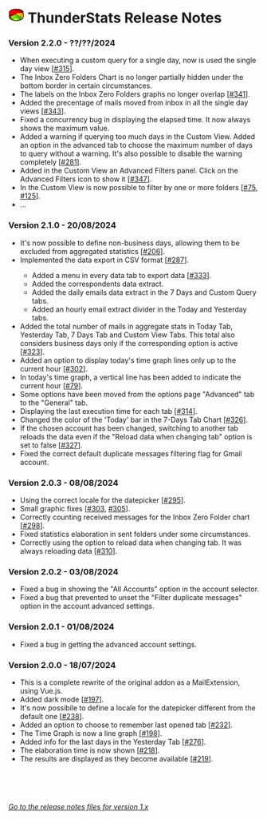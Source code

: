 # ![TS] ThunderStats Release Notes




<h3>Version 2.2.0 - ??/??/2024</h3>
      <ul>
        <li>When executing a custom query for a single day, now is used the single day view [<a href="https://github.com/micz/ThunderStats/issues/315">#315</a>].</li>
        <li>The Inbox Zero Folders Chart is no longer partially hidden under the bottom border in certain circumstances.</li>
        <li>The labels on the Inbox Zero Folders graphs no longer overlap [<a href="https://github.com/micz/ThunderStats/issues/341">#341</a>].</li>
        <li>Added the precentage of mails moved from inbox in all the single day views [<a href="https://github.com/micz/ThunderStats/issues/343">#343</a>].</li>
        <li>Fixed a concurrency bug in displaying the elapsed time. It now always shows the maximum value.</li>
        <li>Added a warning if querying too much days in the Custom View. Added an option in the advanced tab to choose the maximum number of days to query without a warning. It's also possible to disable the warning completely [<a href="https://github.com/micz/ThunderStats/issues/281">#281</a>].</li>
        <li>Added in the Custom View an Advanced Filters panel. Click on the Advanced Filters icon to show it [<a href="https://github.com/micz/ThunderStats/issues/347">#347</a>].</li>
        <li>In the Custom View is now possible to filter by one or more folders [<a href="https://github.com/micz/ThunderStats/issues/75">#75</a>, <a href="https://github.com/micz/ThunderStats/issues/125">#125</a>].</li>
        <li>...</li>
      </ul>
<h3>Version 2.1.0 - 20/08/2024</h3>
      <ul>
       <li>It's now possible to define non-business days, allowing them to be excluded from aggregated statistics [<a href="https://github.com/micz/ThunderStats/issues/206">#206</a>].</li>
       <li>Implemented the data export in CSV format [<a href="https://github.com/micz/ThunderStats/issues/287">#287</a>].</li>
       <ul>
        <li>Added a menu in every data tab to export data [<a href="https://github.com/micz/ThunderStats/issues/333">#333</a>].</li>
        <li>Added the correspondents data extract.</li>
        <li>Added the daily emails data extract in the 7 Days and Custom Query tabs.</li>
        <li>Added an hourly email extract divider in the Today and Yesterday tabs.</li>
       </ul>
       <li>Added the total number of mails in aggregate stats in Today Tab, Yesterday Tab, 7 Days Tab and Custom View Tabs. This total also considers business days only if the corresponding option is active [<a href="https://github.com/micz/ThunderStats/issues/323">#323</a>].</li>
       <li>Added an option to display today's time graph lines only up to the current hour [<a href="https://github.com/micz/ThunderStats/issues/302">#302</a>].</li>
       <li>In today's time graph, a vertical line has been added to indicate the current hour [<a href="https://github.com/micz/ThunderStats/issues/79">#79</a>].</li>
       <li>Some options have been moved from the options page "Advanced" tab to the "General" tab.</li>
       <li>Displaying the last execution time for each tab [<a href="https://github.com/micz/ThunderStats/issues/314">#314</a>].</li>
       <li>Changed the color of the 'Today' bar in the 7-Days Tab Chart [<a href="https://github.com/micz/ThunderStats/issues/326">#326</a>].</li>
       <li>If the chosen account has been changed, switching to another tab reloads the data even if the "Reload data when changing tab" option is set to false [<a href="https://github.com/micz/ThunderStats/issues/327">#327</a>].</li>
       <li>Fixed the correct default duplicate messages filtering flag for Gmail account.</li>
      </ul>
<h3>Version 2.0.3 - 08/08/2024</h3>
      <ul>
       <li>Using the correct locale for the datepicker [<a href="https://github.com/micz/ThunderStats/issues/295">#295</a>].</li>
       <li>Small graphic fixes [<a href="https://github.com/micz/ThunderStats/issues/303">#303</a>, <a href="https://github.com/micz/ThunderStats/issues/305">#305</a>].</li>
       <li>Correctly counting received messages for the Inbox Zero Folder chart [<a href="https://github.com/micz/ThunderStats/issues/298">#298</a>].</li>
       <li>Fixed statistics elaboration in sent folders under some circumstances.</li>
       <li>Correctly using the option to reload data when changing tab. It was always reloading data [<a href="https://github.com/micz/ThunderStats/issues/310">#310</a>].</li>
      </ul>
<h3>Version 2.0.2 - 03/08/2024</h3>
      <ul>
       <li>Fixed a bug in showing the "All Accounts" option in the account selector.</li>
       <li>Fixed a bug that prevented to unset the "Filter duplicate messages" option in the account advanced settings.</li>
      </ul>
<h3>Version 2.0.1 - 01/08/2024</h3>
      <ul>
       <li>Fixed a bug in getting the advanced account settings.</li>
      </ul>
<h3>Version 2.0.0 - 18/07/2024</h3>
      <ul>
       <li>This is a complete rewrite of the original addon as a MailExtension, using Vue.js.</li>
       <li>Added dark mode [<a href="https://github.com/micz/ThunderStats/issues/197">#197</a>].</li>
       <li>It's now possibile to define a locale for the datepicker different from the default one [<a href="https://github.com/micz/ThunderStats/issues/238">#238</a>].</li>
       <li>Added an option to choose to remember last opened tab [<a href="https://github.com/micz/ThunderStats/issues/232">#232</a>].</li>
       <li>The Time Graph is now a line graph [<a href="https://github.com/micz/ThunderStats/issues/198">#198</a>].</li>
       <li>Added info for the last days in the Yesterday Tab [<a href="https://github.com/micz/ThunderStats/issues/276">#276</a>].</li>
       <li>The elaboration time is now shown [<a href="https://github.com/micz/ThunderStats/issues/218">#218</a>].</li>
       <li>The results are displayed as they become available [<a href="https://github.com/micz/ThunderStats/issues/219">#219</a>].</li>
      </ul>

<br><br><br>



_[Go to the release notes files for version 1.x](CHANGELOG_v1.md)_


[TS]: public/images/mzts-icon-32px.png
